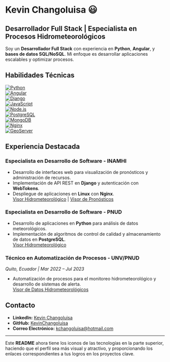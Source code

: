 # Kevin Changoluisa :smiley:

## Desarrollador Full Stack | Especialista en Procesos Hidrometeorológicos

Soy un **Desarrollador Full Stack** con experiencia en **Python**, **Angular**, y **bases de datos SQL/NoSQL**. Mi enfoque es desarrollar aplicaciones escalables y optimizar procesos.

## Habilidades Técnicas

[![Python](https://img.shields.io/badge/Python-3776AB?style=for-the-badge&logo=python&logoColor=white&labelColor=101010)]()  
[![Angular](https://img.shields.io/badge/AngularJS-E23237?style=for-the-badge&logo=angularjs&logoColor=white&labelColor=101010)]()  
[![Django](https://img.shields.io/badge/Django-092E20?style=for-the-badge&logo=django&logoColor=white&labelColor=101010)]()  
[![JavaScript](https://img.shields.io/badge/JavaScript-F7DF1E?style=for-the-badge&logo=javascript&logoColor=white&labelColor=101010)]()  
[![Node.js](https://img.shields.io/badge/Node.JS-339933?style=for-the-badge&logo=node.js&logoColor=white&labelColor=101010)]()  
[![PostgreSQL](https://img.shields.io/badge/PostgreSQL-336791?style=for-the-badge&logo=postgresql&logoColor=white&labelColor=101010)]()  
[![MongoDB](https://img.shields.io/badge/MongoDB-47A248?style=for-the-badge&logo=mongodb&logoColor=white&labelColor=101010)]()  
[![Nginx](https://img.shields.io/badge/Nginx-009639?style=for-the-badge&logo=nginx&logoColor=white&labelColor=101010)]()  
[![GeoServer](https://img.shields.io/badge/GeoServer-2A6F88?style=for-the-badge&logo=geoserver&logoColor=white&labelColor=101010)]()

## Experiencia Destacada

### **Especialista en Desarrollo de Software - INAMHI**  
- Desarrollo de interfaces web para visualización de pronósticos y administración de recursos.  
- Implementación de API REST en **Django** y autenticación con **WebTokens**.  
- Despliegue de aplicaciones en **Linux** con **Nginx**.  
[Visor Hidrometeorológico](https://inamhi.gob.ec/visor/) | [Visor de Pronósticos](https://inamhi.gob.ec/pronos/visor-pronosticos/)

### **Especialista en Desarrollo de Software - PNUD**  
- Desarrollo de aplicaciones en **Python** para análisis de datos meteorológicos.  
- Implementación de algoritmos de control de calidad y almacenamiento de datos en **PostgreSQL**.  
[Visor Hidrometeorológico](https://inamhi.gob.ec/info/visor/)

### **Técnico en Automatización de Procesos - UNV/PNUD**  
*Quito, Ecuador | Mar 2022 – Jul 2023*  
- Automatización de procesos para el monitoreo hidrometeorológico y desarrollo de sistemas de alerta.  
[Visor de Datos Hidrometeorológicos](https://inamhi.gob.ec/ddia/visor/)

## Contacto

- **LinkedIn:** [Kevin Changoluisa](https://www.linkedin.com/in/kevinchangoluisa)  
- **GitHub:** [KevinChangoluisa](https://github.com/KevinChangoluisa)  
- **Correo Electrónico:** [kchangoluisa@hotmail.com](mailto:kchangoluisa@hotmail.com)

---

Este **README** ahora tiene los iconos de las tecnologías en la parte superior, haciendo que el perfil sea más visual y atractivo, y proporcionando los enlaces correspondientes a tus logros en los proyectos clave.
